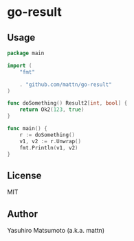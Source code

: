 # go-result

## Usage

```go
package main

import (
	"fmt"

	. "github.com/mattn/go-result"
)

func doSomething() Result2[int, bool] {
	return Ok2(123, true)
}

func main() {
	r := doSomething()
	v1, v2 := r.Unwrap()
	fmt.Println(v1, v2)
}
```

## License

MIT

## Author

Yasuhiro Matsumoto (a.k.a. mattn)
